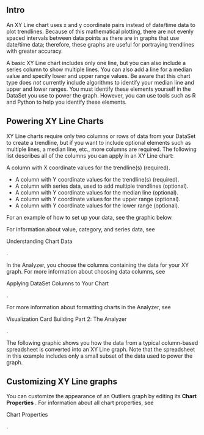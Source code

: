 

Intro
-------

An XY Line chart uses x and y coordinate pairs instead of date/time data to plot trendlines. Because of this mathematical plotting, there are not evenly spaced intervals between data points as there are in graphs that use date/time data; therefore, these graphs are useful for portraying trendlines with greater accuracy.


 A basic XY Line chart includes only one line, but you can also include a series column to show multiple lines. You can also add a line for a median value and specify lower and upper range values. Be aware that this chart type does
 *not*
 currently include algorithms to identify your median line and upper and lower ranges. You must identify these elements yourself in the DataSet you use to power the graph. However, you can use tools such as R and Python to help you identify these elements.


 Powering XY Line Charts
-------------------------

XY Line charts require only two columns or rows of data from your DataSet to create a trendline, but if you want to include optional elements such as multiple lines, a median line, etc., more columns are required. The following list describes all of the columns you can apply in an XY Line chart:

 A column with X coordinate values for the trendline(s) (required).
* A column with Y coordinate values for the trendline(s) (required).
* A column with series data, used to add multiple trendlines (optional).
* A column with Y coordinate values for the median line (optional).
* A column with Y coordinate values for the upper range (optional).
* A column with Y coordinate values for the lower range (optional).

For an example of how to set up your data, see the graphic below.


 For information about value, category, and series data, see

Understanding Chart Data

.


 In the Analyzer, you choose the columns containing the data for your XY graph. For more information about choosing data columns, see

Applying DataSet Columns to Your Chart

.


 For more information about formatting charts in the Analyzer, see

Visualization Card Building Part 2: The Analyzer

.


 The following graphic shows you how the data from a typical column-based spreadsheet is converted into an XY Line graph. Note that the spreadsheet in this example includes only a small subset of the data used to power the graph.

Customizing XY Line graphs
----------------------------

You can customize the appearance of an Outliers graph by editing its
 **Chart Properties**
 . For information about all chart properties, see

Chart Properties

.

